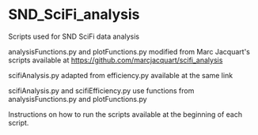 # SND_SciFi_analysis

Scripts used for SND SciFi data analysis


analysisFunctions.py and plotFunctions.py modified from Marc Jacquart's scripts available at https://github.com/marcjacquart/scifi_analysis

scifiAnalysis.py adapted from efficiency.py available at the same link


scifiAnalysis.py and scifiEfficiency.py use functions from analysisFunctions.py and plotFunctions.py


Instructions on how to run the scripts available at the beginning of each script.

